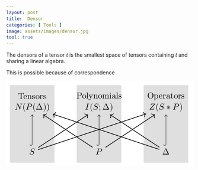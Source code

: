 ```yaml
---
layout: post
title:  Densor
categories: [ Tools ]
image: assets/images/densor.jpg
tool: true
---
```


The densors of a tensor $t$ is the smallest space of tensors containing $t$
and sharing a linear algebra.

This is possible because of correspondence

![Correspondence](/uploads/images/correspondence.jpg)

